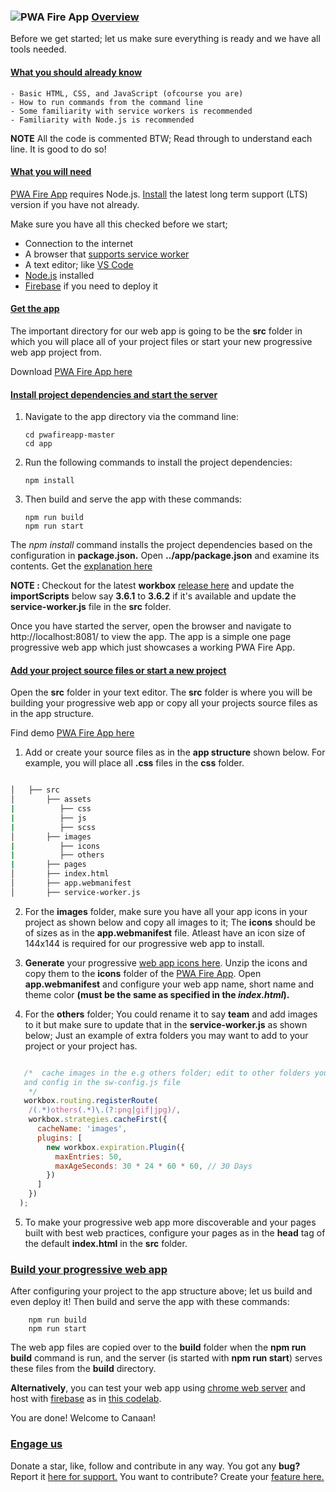 ### ![PWA Fire App](https://github.com/mayeedwin/pwafireapp/blob/master/app/src/images/others/pwafireapp.png) [Overview](https://pwafire.org/app)

Before we get started; let us make sure everything is ready and we have all tools needed.

#### [What you should already know]()

    - Basic HTML, CSS, and JavaScript (ofcourse you are)
    - How to run commands from the command line
    - Some familiarity with service workers is recommended
    - Familiarity with Node.js is recommended
 
 **NOTE** All the code is commented BTW; Read through to understand each line. It is good to do so!

#### [What you will need]()

[PWA Fire App](https://pwafire.org/developer/app) requires Node.js. [Install](https://nodejs.org/en/) the latest long term support (LTS)  version if you have not already.

Make sure you have all this checked before we start;

  - Connection to the internet
  - A browser that [supports service worker](https://pwafire.org/developer/tools/browser-test/)
  - A text editor; like [VS Code](https://code.visualstudio.com/)
  - [Node.js](https://nodejs.org/en/) installed
  - [Firebase](https://pwafire.org/developer/codelabs/firebase-hosting-web/) if you need to deploy it
  
#### [Get the app](https://github.com/mayeedwin/pwafireapp/archive/master.zip)

The important directory for our web app is going to be the **src** folder in which you will place all of your project files or start your new progressive web app project from.

Download [PWA Fire App here](https://github.com/mayeedwin/pwafireapp/archive/master.zip)

#### [Install project dependencies and start the server]()

 1. Navigate to the app directory via the command line:

        cd pwafireapp-master
        cd app
     
 2. Run the following commands to install the project dependencies:

        npm install
        
 3. Then build and serve the app with these commands:

        npm run build
        npm run start
        
The *npm install* command installs the project dependencies based on the configuration in **package.json.** Open **../app/package.json** and examine its contents. Get the [explanation here](https://pwafire.org/developer/pwa/started/#sw-config-for-node)

<p><b>NOTE : </b>Checkout for the latest <b>workbox</b> <a href="https://developers.google.com/web/tools/workbox/guides/get-started#importing_workbox" target="_blank" rel="noopener">release here</a> and update the <b>importScripts</b> below say <b>3.6.1</b> to <b>3.6.2</b> if it's available and update the <b>service-worker.js</b> file in the <b>src</b> folder.</p>

Once you have started the server, open the browser and navigate to http://localhost:8081/ to view the app. The app is a simple one page progressive web app which just showcases a working PWA Fire App.

#### [Add your project source files or start a new project]()

Open the **src** folder in your text editor. The **src** folder is where you will be building your progressive web app or copy all your projects source files as in the app structure.

Find demo [PWA Fire App here](https://pwafireapp.firebaseapp.com)

 1. Add or create your source files as in the **app structure** shown below. For example, you will place all **.css** files in the **css** folder.

```bash

│   ├── src
│       ├── assets
|          ├── css
|          ├── js
|          ├── scss
│       ├── images
|          ├── icons
|          ├── others
|       ├── pages
│       ├── index.html
│       ├── app.webmanifest
│       ├── service-worker.js

```

 2. For the **images** folder, make sure you have all your app icons in your project as shown below and copy all images to it; The **icons** should be of sizes as in the **app.webmanifest** file. Atleast have an icon size of 144x144 is required for our progressive web app to install.

 3. **Generate** your progressive [web app icons here](https://app-manifest.firebaseapp.com/). Unzip the icons and copy them to the **icons** folder of the [PWA Fire App](https://pwafire.org/developer/app). Open **app.webmanifest** and configure your web app name, short name and theme color **(must be the same as specified in the *index.html*).**

 4. For the **others** folder; You could rename it to say **team** and add images to it but make sure to update that in the **service-worker.js** as shown below; Just an example of extra folders you may want to add to your project or your project has.

```javascript

   /*  cache images in the e.g others folder; edit to other folders you got 
   and config in the sw-config.js file
    */
   workbox.routing.registerRoute(
    /(.*)others(.*)\.(?:png|gif|jpg)/,
    workbox.strategies.cacheFirst({
      cacheName: 'images',
      plugins: [
        new workbox.expiration.Plugin({
          maxEntries: 50,
          maxAgeSeconds: 30 * 24 * 60 * 60, // 30 Days
        })
      ]
    })
  );

```

5. To make your progressive web app more discoverable and your pages built with best web practices, configure your pages as in the **head** tag of the default **index.html** in the **src** folder.

### [Build your progressive web app]()

After configuring your project to the app structure above; let us build and even deploy it!
Then build and serve the app with these commands:

        npm run build
        npm run start
        
The web app files are copied over to the **build** folder when the **npm run build** command is run, and the server (is started with **npm run start**) serves these files from the **build** directory.

**Alternatively**, you can test your web app using [chrome web server](https://chrome.google.com/webstore/detail/web-server-for-chrome/ofhbbkphhbklhfoeikjpcbhemlocgigb?hl=en) and host with [firebase](https://firebase.google.com/docs/web/setup) as in [this codelab](https://pwafire.org/developer/codelabs/firebase-hosting-web/).

You are done! Welcome to Canaan!

### [Engage us](https://twitter.com/pwafire)
Donate a star, like, follow and contribute in any way. You got any **bug?** Report it [here for support.](https://github.com/mayeedwin/pwafireapp/issues/new) You want to contribute? Create your [feature here.](https://github.com/mayeedwin/pwafireapp/issues/new)
